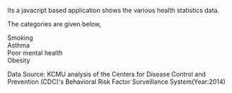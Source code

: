 Its a javacript based application shows the various health statistics data.

The categories are given below,

Smoking<br/>
Asthma<br/>
Poor mental health<br/> 
Obesity

Data Source: KCMU analysis of the Centers for Disease Control and Prevention (CDC)'s Behavioral Risk Factor Surveillance System(Year:2014) 

